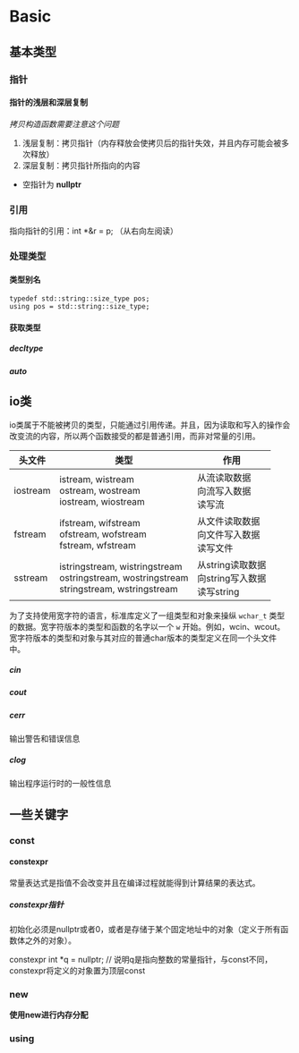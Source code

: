 # Basic

## 基本类型

### 指针

#### 指针的浅层和深层复制

*拷贝构造函数需要注意这个问题*

1. 浅层复制：拷贝指针（内存释放会使拷贝后的指针失效，并且内存可能会被多次释放）
2. 深层复制：拷贝指针所指向的内容

- 空指针为 **nullptr**

### 引用

指向指针的引用：int *&r = p; （从右向左阅读）



### 处理类型

#### 类型别名

```
typedef std::string::size_type pos;
using pos = std::string::size_type;
```

#### 获取类型

##### decltype

##### auto



## io类

io类属于不能被拷贝的类型，只能通过引用传递。并且，因为读取和写入的操作会改变流的内容，所以两个函数接受的都是普通引用，而非对常量的引用。

| 头文件   | 类型                                                         | 作用                                                   |
| -------- | ------------------------------------------------------------ | ------------------------------------------------------ |
| iostream | istream, wistream<br />ostream, wostream<br />iostream, wiostream | 从流读取数据<br />向流写入数据<br />读写流             |
| fstream  | ifstream, wifstream<br />ofstream, wofstream<br />fstream, wfstream | 从文件读取数据<br />向文件写入数据<br />读写文件       |
| sstream  | istringstream, wistringstream<br />ostringstream, wostringstream<br />stringstream, wstringstream | 从string读取数据<br />向string写入数据<br />读写string |

为了支持使用宽字符的语言，标准库定义了一组类型和对象来操纵 `wchar_t` 类型的数据。宽字符版本的类型和函数的名字以一个 `w` 开始。例如，wcin、wcout。宽字符版本的类型和对象与其对应的普通char版本的类型定义在同一个头文件中。

##### cin

##### cout

##### cerr

输出警告和错误信息

##### clog

输出程序运行时的一般性信息



## 一些关键字

### const

#### constexpr

常量表达式是指值不会改变并且在编译过程就能得到计算结果的表达式。

##### constexpr指针

初始化必须是nullptr或者0，或者是存储于某个固定地址中的对象（定义于所有函数体之外的对象）。

constexpr int *q = nullptr;  // 说明q是指向整数的常量指针，与const不同，constexpr将定义的对象置为顶层const

### new

**使用new进行内存分配**

### using





